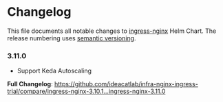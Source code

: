 # Changelog

This file documents all notable changes to [ingress-nginx](https://github.com/ideacatlab/infra-nginx-ingress-trial) Helm Chart. The release numbering uses [semantic versioning](http://semver.org).

### 3.11.0

* Support Keda Autoscaling

**Full Changelog**: https://github.com/ideacatlab/infra-nginx-ingress-trial/compare/ingress-nginx-3.10.1...ingress-nginx-3.11.0
